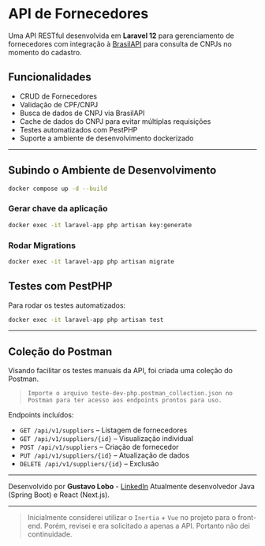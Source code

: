 # API de Fornecedores

Uma API RESTful desenvolvida em **Laravel 12** para gerenciamento de fornecedores com integração à [BrasilAPI](https://brasilapi.com.br/) para consulta de CNPJs no momento do cadastro.

## Funcionalidades

- CRUD de Fornecedores
- Validação de CPF/CNPJ
- Busca de dados de CNPJ via BrasilAPI
- Cache de dados do CNPJ para evitar múltiplas requisições
- Testes automatizados com PestPHP
- Suporte a ambiente de desenvolvimento dockerizado

---

## Subindo o Ambiente de Desenvolvimento

```bash
docker compose up -d --build
```

### Gerar chave da aplicação

```bash
docker exec -it laravel-app php artisan key:generate
```

### Rodar Migrations

```bash
docker exec -it laravel-app php artisan migrate
```

## Testes com PestPHP

Para rodar os testes automatizados:

```bash
docker exec -it laravel-app php artisan test
```

---

## Coleção do Postman

Visando facilitar os testes manuais da API, foi criada uma coleção do Postman.

> `Importe o arquivo teste-dev-php.postman_collection.json no Postman para ter acesso aos endpoints prontos para uso.`

Endpoints incluídos:

- `GET /api/v1/suppliers` – Listagem de fornecedores
- `GET /api/v1/suppliers/{id}` – Visualização individual
- `POST /api/v1/suppliers` – Criação de fornecedor
- `PUT /api/v1/suppliers/{id}` – Atualização de dados
- `DELETE /api/v1/suppliers/{id}` – Exclusão

---

Desenvolvido por **Gustavo Lobo** - [LinkedIn](https://www.linkedin.com/in/gustavo-lobo)
Atualmente desenvolvedor Java (Spring Boot) e React (Next.js).

---

> Inicialmente considerei utilizar o `Inertia` + `Vue` no projeto para o front-end. Porém, revisei e era solicitado a apenas a API. Portanto não dei continuidade.
